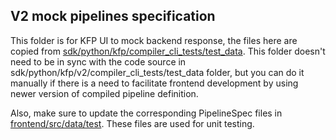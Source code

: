 ## V2 mock pipelines specification

This folder is for KFP UI to mock backend response, the files here are copied from 
[sdk/python/kfp/compiler_cli_tests/test_data](sdk/python/kfp/compiler_cli_tests/test_data). This folder doesn't need to be in sync with the code source in sdk/python/kfp/v2/compiler_cli_tests/test_data folder, but you can do it manually if there is a need to facilitate frontend development by using newer version of compiled pipeline definition.

Also, make sure to update the corresponding PipelineSpec files in [frontend/src/data/test](frontend/src/data/test). These files are used for unit testing.